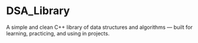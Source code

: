 # DSA_Library
A simple and clean C++ library of data structures and algorithms — built for learning, practicing, and using in projects.

